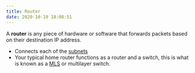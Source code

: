 ```yaml
---
title: Router
date: 2020-10-10 18:08:51
---
```


A **router** is any piece of hardware or software that forwards packets based on
their destination IP address.

* Connects each of the [subnets](2020-10-10--18-10-09Z--subnet.md)
* Your typical home router functions as a router and a switch, this is what is
	known as a [MLS](2020-11-05--13-33-15Z--mls.md) or multilayer switch.

